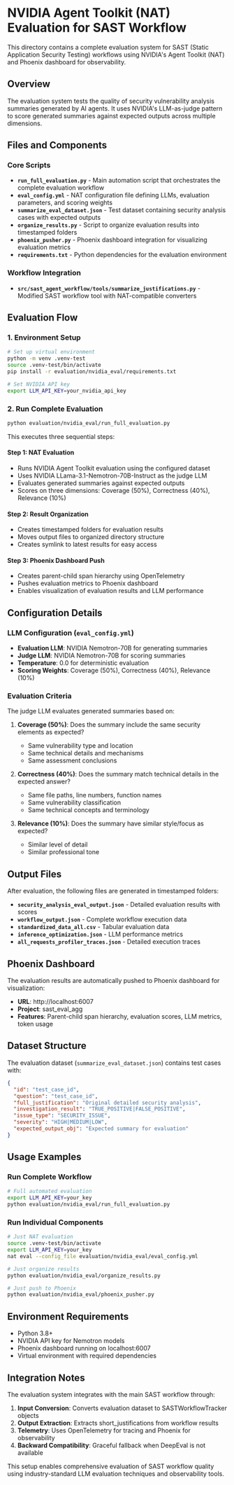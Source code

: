 # NVIDIA Agent Toolkit (NAT) Evaluation for SAST Workflow

This directory contains a complete evaluation system for SAST (Static Application Security Testing) workflows using NVIDIA's Agent Toolkit (NAT) and Phoenix dashboard for observability.

## Overview

The evaluation system tests the quality of security vulnerability analysis summaries generated by AI agents. It uses NVIDIA's LLM-as-judge pattern to score generated summaries against expected outputs across multiple dimensions.

## Files and Components

### Core Scripts

- **`run_full_evaluation.py`** - Main automation script that orchestrates the complete evaluation workflow
- **`eval_config.yml`** - NAT configuration file defining LLMs, evaluation parameters, and scoring weights
- **`summarize_eval_dataset.json`** - Test dataset containing security analysis cases with expected outputs
- **`organize_results.py`** - Script to organize evaluation results into timestamped folders
- **`phoenix_pusher.py`** - Phoenix dashboard integration for visualizing evaluation metrics
- **`requirements.txt`** - Python dependencies for the evaluation environment

### Workflow Integration

- **`src/sast_agent_workflow/tools/summarize_justifications.py`** - Modified SAST workflow tool with NAT-compatible converters

## Evaluation Flow

### 1. Environment Setup
```bash
# Set up virtual environment
python -m venv .venv-test
source .venv-test/bin/activate
pip install -r evaluation/nvidia_eval/requirements.txt

# Set NVIDIA API key
export LLM_API_KEY=your_nvidia_api_key
```

### 2. Run Complete Evaluation
```bash
python evaluation/nvidia_eval/run_full_evaluation.py
```

This executes three sequential steps:

#### Step 1: NAT Evaluation
- Runs NVIDIA Agent Toolkit evaluation using the configured dataset
- Uses NVIDIA LLama-3.1-Nemotron-70B-Instruct as the judge LLM
- Evaluates generated summaries against expected outputs
- Scores on three dimensions: Coverage (50%), Correctness (40%), Relevance (10%)

#### Step 2: Result Organization
- Creates timestamped folders for evaluation results
- Moves output files to organized directory structure
- Creates symlink to latest results for easy access

#### Step 3: Phoenix Dashboard Push
- Creates parent-child span hierarchy using OpenTelemetry
- Pushes evaluation metrics to Phoenix dashboard
- Enables visualization of evaluation results and LLM performance

## Configuration Details

### LLM Configuration (`eval_config.yml`)
- **Evaluation LLM**: NVIDIA Nemotron-70B for generating summaries
- **Judge LLM**: NVIDIA Nemotron-70B for scoring summaries
- **Temperature**: 0.0 for deterministic evaluation
- **Scoring Weights**: Coverage (50%), Correctness (40%), Relevance (10%)

### Evaluation Criteria
The judge LLM evaluates generated summaries based on:

1. **Coverage (50%)**: Does the summary include the same security elements as expected?
   - Same vulnerability type and location
   - Same technical details and mechanisms
   - Same assessment conclusions

2. **Correctness (40%)**: Does the summary match technical details in the expected answer?
   - Same file paths, line numbers, function names
   - Same vulnerability classification
   - Same technical concepts and terminology

3. **Relevance (10%)**: Does the summary have similar style/focus as expected?
   - Similar level of detail
   - Similar professional tone

## Output Files

After evaluation, the following files are generated in timestamped folders:

- **`security_analysis_eval_output.json`** - Detailed evaluation results with scores
- **`workflow_output.json`** - Complete workflow execution data
- **`standardized_data_all.csv`** - Tabular evaluation data
- **`inference_optimization.json`** - LLM performance metrics
- **`all_requests_profiler_traces.json`** - Detailed execution traces

## Phoenix Dashboard

The evaluation results are automatically pushed to Phoenix dashboard for visualization:

- **URL**: http://localhost:6007
- **Project**: sast_eval_agg
- **Features**: Parent-child span hierarchy, evaluation scores, LLM metrics, token usage

## Dataset Structure

The evaluation dataset (`summarize_eval_dataset.json`) contains test cases with:

```json
{
  "id": "test_case_id",
  "question": "test_case_id", 
  "full_justification": "Original detailed security analysis",
  "investigation_result": "TRUE_POSITIVE|FALSE_POSITIVE",
  "issue_type": "SECURITY_ISSUE",
  "severity": "HIGH|MEDIUM|LOW",
  "expected_output_obj": "Expected summary for evaluation"
}
```

## Usage Examples

### Run Complete Workflow
```bash
# Full automated evaluation
export LLM_API_KEY=your_key
python evaluation/nvidia_eval/run_full_evaluation.py
```

### Run Individual Components
```bash
# Just NAT evaluation
source .venv-test/bin/activate
export LLM_API_KEY=your_key
nat eval --config_file evaluation/nvidia_eval/eval_config.yml

# Just organize results
python evaluation/nvidia_eval/organize_results.py

# Just push to Phoenix
python evaluation/nvidia_eval/phoenix_pusher.py
```

## Environment Requirements

- Python 3.8+
- NVIDIA API key for Nemotron models
- Phoenix dashboard running on localhost:6007
- Virtual environment with required dependencies

## Integration Notes

The evaluation system integrates with the main SAST workflow through:

1. **Input Conversion**: Converts evaluation dataset to SASTWorkflowTracker objects
2. **Output Extraction**: Extracts short_justifications from workflow results
3. **Telemetry**: Uses OpenTelemetry for tracing and Phoenix for observability
4. **Backward Compatibility**: Graceful fallback when DeepEval is not available

This setup enables comprehensive evaluation of SAST workflow quality using industry-standard LLM evaluation techniques and observability tools.